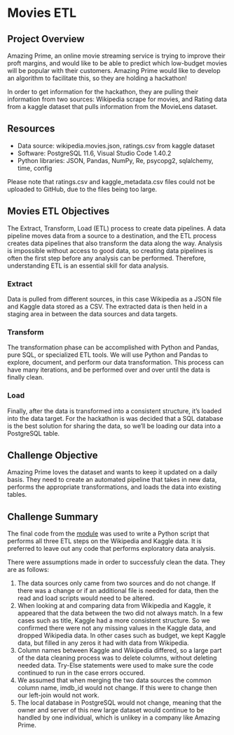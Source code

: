 # Movies ETL

## Project Overview
Amazing Prime, an online movie streaming service is trying to improve their proft margins, and would like to be able to predict which low-budget movies will be popular with their customers. Amazing Prime would like to develop an algorithm to facilitate this, so they are holding a hackathon!

In order to get information for the hackathon, they are pulling their information from two sources: Wikipedia scrape for movies, and Rating data from a kaggle dataset that pulls information from the MovieLens dataset.


## Resources
- Data source: wikipedia.movies.json, ratings.csv from kaggle dataset
- Software: PostgreSQL 11.6, Visual Studio Code 1.40.2
- Python libraries: JSON, Pandas, NumPy, Re, psycopg2, sqlalchemy, time, config

Please note that ratings.csv and kaggle_metadata.csv files could not be uploaded to GitHub, due to the files being too large. 

## Movies ETL Objectives
The Extract, Transform, Load (ETL) process to create data pipelines. A data pipeline moves data from a source to a destination, and the ETL process creates data pipelines that also transform the data along the way. Analysis is impossible without access to good data, so creating data pipelines is often the first step before any analysis can be performed. Therefore, understanding ETL is an essential skill for data analysis.

### Extract
Data is pulled from different sources, in this case Wikipedia as a JSON file and Kaggle data stored as a CSV. The extracted data is then held in a staging area in between the data sources and data targets. 

### Transform
The transformation phase can be accomplished with Python and Pandas, pure SQL, or specialized ETL tools. We will use Python and Pandas to explore, document, and perform our data transformation. This process can have many iterations, and be performed over and over until the data is finally clean. 

### Load
Finally, after the data is transformed into a consistent structure, it’s loaded into the data target. 
For the hackathon is was decided that a SQL database is the best solution for sharing the data, so we’ll be loading our data into a PostgreSQL table.

## Challenge Objective
Amazing Prime loves the dataset and wants to keep it updated on a daily basis. They need to create an automated pipeline that takes in new data, performs the appropriate transformations, and loads the data into existing tables.

## Challenge Summary
The final code from the [module](https://github.com/hillarykrumbholz/Movies_ETL/blob/master/Movies_ETL.ipynb) was used to write a Python script that performs all three ETL steps on the Wikipedia and Kaggle data. It is preferred to leave out any code that performs exploratory data analysis.

There were assumptions made in order to successfuly clean the data. They are as follows:
1. The data sources only came from two sources and do not change. If there was a change or if an additional file is needed for data, then the read and load scripts would need to be altered. 
2. When looking at and comparing data from Wikipedia and Kaggle, it appeared that the data between the two did not always match. In a few cases such as title, Kaggle had a more consistent structure. So we confirmed there were not any missing values in the Kaggle data, and dropped Wikipedia data. In other cases such as budget, we kept Kaggle data, but filled in any zeros it had with data from Wikipedia. 
3. Column names between Kaggle and Wikipedia differed, so a large part of the data cleaning process was to delete columns, without deleting needed data. Try-Else statements were used to make sure the code continued to run in the case errors occured. 
4. We assumed that when merging the two data sources the common column name, imdb_id would not change. If this were to change then our left-join would not work. 
5. The local database in PostgreSQL would not change, meaning that the owner and server of this new large dataset would continue to be handled by one individual, which is unlikey in a company like Amazing Prime. 
